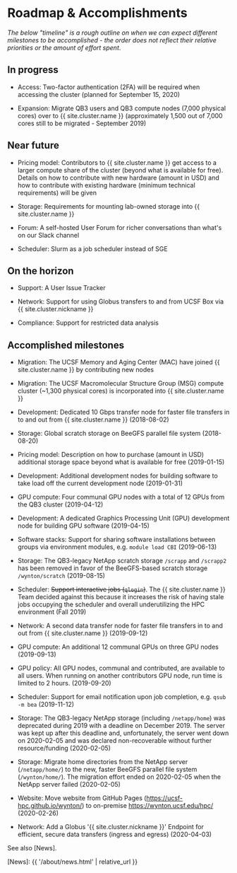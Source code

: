# Roadmap & Accomplishments

_The below "timeline" is a rough outline on when we can expect different milestones to be accomplished - the order does not reflect their relative priorities or the amount of effort spent_.


## In progress

* Access: Two-factor authentication (2FA) will be required when accessing the cluster (planned for September 15, 2020)

* Expansion: Migrate QB3 users and QB3 compute nodes (7,000 physical cores) over to {{ site.cluster.name }} (approximately 1,500 out of 7,000 cores still to be migrated - September 2019)


## Near future

* Pricing model: Contributors to {{ site.cluster.name }} get access to a larger compute share of the cluster (beyond what is available for free).  Details on how to contribute with new hardware (amount in USD) and how to contribute with existing hardware (minimum technical requirements) will be given

* Storage: Requirements for mounting lab-owned storage into {{ site.cluster.name }}

* Forum: A self-hosted User Forum for richer conversations than what's on our Slack channel

* Scheduler: Slurm as a job scheduler instead of SGE


## On the horizon

* Support: A User Issue Tracker

* Network: Support for using Globus transfers to and from UCSF Box via {{ site.cluster.nickname }}

* Compliance: Support for restricted data analysis



## Accomplished milestones

* Migration: The UCSF Memory and Aging Center (MAC) have joined {{ site.cluster.name }} by contributing new nodes

* Migration: The UCSF Macromolecular Structure Group (MSG) compute cluster (~1,300 physical cores) is incorporated into {{ site.cluster.name }}

* Development: Dedicated 10 Gbps transfer node for faster file transfers in to and out from {{ site.cluster.name }} (2018-08-02)

* Storage: Global scratch storage on BeeGFS parallel file system (2018-08-20)

* Pricing model: Description on how to purchase (amount in USD) additional storage space beyond what is available for free (2019-01-15)

* Development: Additional development nodes for building software to take load off the current development node (2019-01-31)

* GPU compute: Four communal GPU nodes with a total of 12 GPUs from the QB3 cluster (2019-04-12)

* Development: A dedicated Graphics Processing Unit (GPU) development node for building GPU software (2019-04-15)

* Software stacks: Support for sharing software installations between groups via environment modules, e.g. `module load CBI` (2019-06-13)

* Storage: The QB3-legacy NetApp scratch storage `/scrapp` and `/scrapp2` has been removed in favor of the BeeGFS-based scratch storage `/wynton/scratch` (2019-08-15)

* Scheduler: ~~Support interactive jobs (`qlogin`)~~. The {{ site.cluster.name }} Team decided against this because it increases the risk of having stale jobs occupying the scheduler and overall underutilizing the HPC environment (Fall 2019)

* Network: A second data transfer node for faster file transfers in to and out from {{ site.cluster.name }} (2019-09-12)

* GPU compute: An additional 12 communal GPUs on three GPU nodes (2019-09-13)

* GPU policy: All GPU nodes, communal and contributed, are available to all users. When running on another contributors GPU node, run time is limited to 2 hours. (2019-09-20)

* Scheduler: Support for email notification upon job completion, e.g. `qsub -m bea` (2019-11-12)

* Storage: The QB3-legacy NetApp storage (including `/netapp/home`) was deprecated during 2019 with a deadline on December 2019.  The server was kept up after this deadline and, unfortunately, the server went down on 2020-02-05 and was declared non-recoverable without further resource/funding (2020-02-05)

* Storage: Migrate home directories from the NetApp server (`/netapp/home/`) to the new, faster BeeGFS parallel file system (`/wynton/home/`).  The migration effort ended on 2020-02-05 when the NetApp server failed (2020-02-05)

* Website: Move website from GitHub Pages (<https://ucsf-hpc.github.io/wynton/>) to on-premise <https://wynton.ucsf.edu/hpc/> (2020-02-26)

* Network: Add a Globus '{{ site.cluster.nickname }}' Endpoint for efficient, secure data transfers (ingress and egress) (2020-04-03)


See also [News].



[QB3]: https://salilab.org/qb3cluster/
[BeeGFS]: https://www.beegfs.io/
[Globus]: https://www.globus.org/
[News]: {{ '/about/news.html' | relative_url }}
